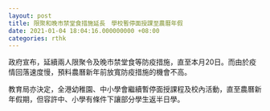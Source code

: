 ```yaml
---
layout: post
title: 限聚和晚市禁堂食措施延長　學校暫停面授課至農曆年假
date: 2021-01-04 18:04:16.000000000 +08:00
categories: rthk
---
```


政府宣布，延續兩人限聚令及晚市禁堂食等防疫措施，直至本月20日。而由於疫情回落速度慢，預料農曆新年前放寬防疫措施的機會不高。

教育局亦決定，全港幼稚園、中小學會繼續暫停面授課程及校內活動，直至農曆新年假期，但容許中、小學有條件下讓部分學生返半日學。
